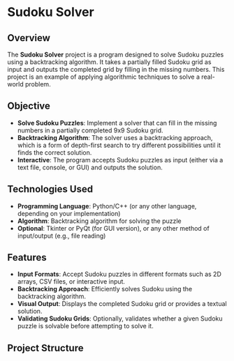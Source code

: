 # Sudoku Solver

## Overview

The **Sudoku Solver** project is a program designed to solve Sudoku puzzles using a backtracking algorithm. It takes a partially filled Sudoku grid as input and outputs the completed grid by filling in the missing numbers. This project is an example of applying algorithmic techniques to solve a real-world problem.

## Objective

- **Solve Sudoku Puzzles**: Implement a solver that can fill in the missing numbers in a partially completed 9x9 Sudoku grid.
- **Backtracking Algorithm**: The solver uses a backtracking approach, which is a form of depth-first search to try different possibilities until it finds the correct solution.
- **Interactive**: The program accepts Sudoku puzzles as input (either via a text file, console, or GUI) and outputs the solution.

## Technologies Used

- **Programming Language**: Python/C++ (or any other language, depending on your implementation)
- **Algorithm**: Backtracking algorithm for solving the puzzle
- **Optional**: Tkinter or PyQt (for GUI version), or any other method of input/output (e.g., file reading)

## Features

- **Input Formats**: Accept Sudoku puzzles in different formats such as 2D arrays, CSV files, or interactive input.
- **Backtracking Approach**: Efficiently solves Sudoku using the backtracking algorithm.
- **Visual Output**: Displays the completed Sudoku grid or provides a textual solution.
- **Validating Sudoku Grids**: Optionally, validates whether a given Sudoku puzzle is solvable before attempting to solve it.
  
## Project Structure

